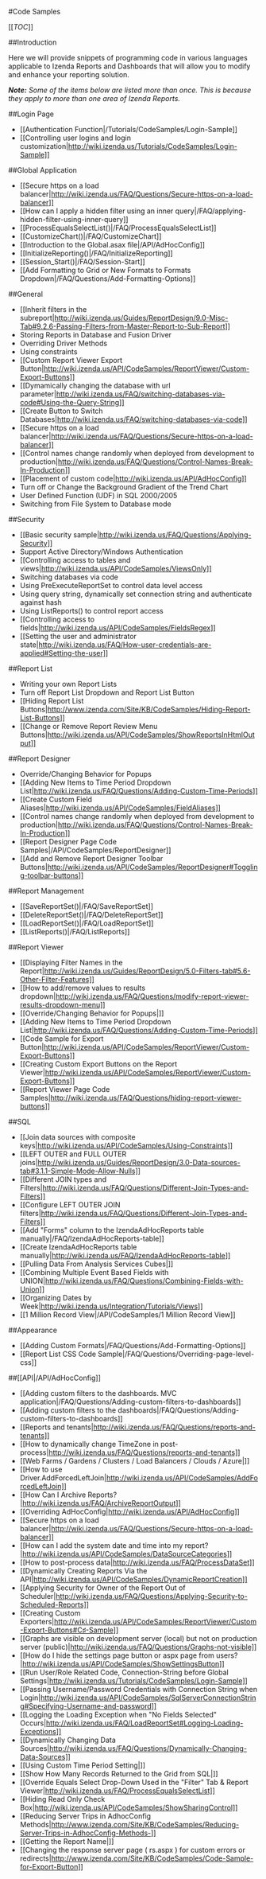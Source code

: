 #Code Samples

[[_TOC_]]

##Introduction

Here we will provide snippets of programming code in various languages applicable to Izenda Reports and Dashboards that will allow you to modify and enhance your reporting solution.

_**Note:** Some of the items below are listed more than once. This is because they apply to more than one area of Izenda Reports._

##Login Page

* [[Authentication Function|/Tutorials/CodeSamples/Login-Sample]]
* [[Controlling user logins and login customization|http://wiki.izenda.us/Tutorials/CodeSamples/Login-Sample]]

##Global Application

* [[Secure https on a load balancer|http://wiki.izenda.us/FAQ/Questions/Secure-https-on-a-load-balancer]]
* [[How can I apply a hidden filter using an inner query|/FAQ/applying-hidden-filter-using-inner-query]]
* [[ProcessEqualsSelectList()|/FAQ/ProcessEqualsSelectList]]
* [[CustomizeChart()|/FAQ/CustomizeChart]]
* [[Introduction to the Global.asax file|/API/AdHocConfig]]
* [[InitializeReporting()|/FAQ/InitializeReporting]]
* [[Session_Start()|/FAQ/Session-Start]]
* [[Add Formatting to Grid or New Formats to Formats Dropdown|/FAQ/Questions/Add-Formatting-Options]]

##General

* [[Inherit filters in the subreport|http://wiki.izenda.us/Guides/ReportDesign/9.0-Misc-Tab#9.2.6-Passing-Filters-from-Master-Report-to-Sub-Report]]
* Storing Reports in Database and Fusion Driver
* Overriding Driver Methods
* Using constraints
* [[Custom Report Viewer Export Button|http://wiki.izenda.us/API/CodeSamples/ReportViewer/Custom-Export-Buttons]]
* [[Dymamically changing the database with url parameter|http://wiki.izenda.us/FAQ/switching-databases-via-code#Using-the-Query-String]]
* [[Create Button to Switch Databases|http://wiki.izenda.us/FAQ/switching-databases-via-code]]
* [[Secure https on a load balancer|http://wiki.izenda.us/FAQ/Questions/Secure-https-on-a-load-balancer]]
* [[Control names change randomly when deployed from development to production|http://wiki.izenda.us/FAQ/Questions/Control-Names-Break-In-Production]]
* [[Placement of custom code|http://wiki.izenda.us/API/AdHocConfig]]
* Turn off or Change the Background Gradient of the Trend Chart
* User Defined Function (UDF) in SQL 2000/2005
* Switching from File System to Database mode

##Security

* [[Basic security sample|http://wiki.izenda.us/FAQ/Questions/Applying-Security]]
* Support Active Directory/Windows Authentication
* [[Controlling access to tables and views|http://wiki.izenda.us/API/CodeSamples/ViewsOnly]]
* Switching databases via code
* Using PreExecuteReportSet to control data level access
* Using query string, dynamically set connection string and authenticate against hash
* Using ListReports() to control report access
* [[Controlling access to fields|http://wiki.izenda.us/API/CodeSamples/FieldsRegex]]
* [[Setting the user and administrator state|http://wiki.izenda.us/FAQ/How-user-credentials-are-applied#Setting-the-user]]

##Report List

* Writing your own Report Lists
* Turn off Report List Dropdown and Report List Button
* [[Hiding Report List Buttons|http://www.izenda.com/Site/KB/CodeSamples/Hiding-Report-List-Buttons]]
* [[Change or Remove Report Review Menu Buttons|http://wiki.izenda.us/API/CodeSamples/ShowReportsInHtmlOutput]]

##Report Designer

* Override/Changing Behavior for Popups
* [[Adding New Items to Time Period Dropdown List|http://wiki.izenda.us/FAQ/Questions/Adding-Custom-Time-Periods]]
* [[Create Custom Field Aliases|http://wiki.izenda.us/API/CodeSamples/FieldAliases]]
* [[Control names change randomly when deployed from development to production|http://wiki.izenda.us/FAQ/Questions/Control-Names-Break-In-Production]]
* [[Report Designer Page Code Samples|/API/CodeSamples/ReportDesigner]]
* [[Add and Remove Report Designer Toolbar Buttons|http://wiki.izenda.us/API/CodeSamples/ReportDesigner#Toggling-toolbar-buttons]]

##Report Management

* [[SaveReportSet()|/FAQ/SaveReportSet]]
* [[DeleteReportSet()|/FAQ/DeleteReportSet]]
* [[LoadReportSet()|/FAQ/LoadReportSet]]
* [[ListReports()|/FAQ/ListReports]]

##Report Viewer

* [[Displaying Filter Names in the Report|http://wiki.izenda.us/Guides/ReportDesign/5.0-Filters-tab#5.6-Other-Filter-Features]]
* [[How to add/remove values to results dropdown|http://wiki.izenda.us/FAQ/Questions/modify-report-viewer-results-dropdown-menu]]
* [[Override/Changing Behavior for Popups|]]
* [[Adding New Items to Time Period Dropdown List|http://wiki.izenda.us/FAQ/Questions/Adding-Custom-Time-Periods]]
* [[Code Sample for Export Button|http://wiki.izenda.us/API/CodeSamples/ReportViewer/Custom-Export-Buttons]]
* [[Creating Custom Export Buttons on the Report Viewer|http://wiki.izenda.us/API/CodeSamples/ReportViewer/Custom-Export-Buttons]]
* [[Report Viewer Page Code Samples|http://wiki.izenda.us/FAQ/Questions/hiding-report-viewer-buttons]]

##SQL

* [[Join data sources with composite keys|http://wiki.izenda.us/API/CodeSamples/Using-Constraints]]
* [[LEFT OUTER and FULL OUTER joins|http://wiki.izenda.us/Guides/ReportDesign/3.0-Data-sources-tab#3.1.1-Simple-Mode-Allow-Nulls]]
* [[Different JOIN types and Filters|http://wiki.izenda.us/FAQ/Questions/Different-Join-Types-and-Filters]]
* [[Configure LEFT OUTER JOIN filters|http://wiki.izenda.us/FAQ/Questions/Different-Join-Types-and-Filters]]
* [[Add "Forms" column to the IzendaAdHocReports table manually|/FAQ/IzendaAdHocReports-table]]
* [[Create IzendaAdHocReports table manually|http://wiki.izenda.us/FAQ/IzendaAdHocReports-table]]
* [[Pulling Data From Analysis Services Cubes|]]
* [[Combining Multiple Event Based Fields with UNION|http://wiki.izenda.us/FAQ/Questions/Combining-Fields-with-Union]]
* [[Organizing Dates by Week|http://wiki.izenda.us/Integration/Tutorials/Views]]
* [[1 Million Record View|/API/CodeSamples/1 Million Record View]]

##Appearance

* [[Adding Custom Formats|/FAQ/Questions/Add-Formatting-Options]]
* [[Report List CSS Code Sample|/FAQ/Questions/Overriding-page-level-css]]

##[[API|/API/AdHocConfig]]

* [[Adding custom filters to the dashboards. MVC application|/FAQ/Questions/Adding-custom-filters-to-dashboards]]
* [[Adding custom filters to the dashboards|/FAQ/Questions/Adding-custom-filters-to-dashboards]]
* [[Reports and tenants|http://wiki.izenda.us/FAQ/Questions/reports-and-tenants]]
* [[How to dynamically change TimeZone in post-process|http://wiki.izenda.us/FAQ/Questions/reports-and-tenants]]
* [[Web Farms / Gardens / Clusters / Load Balancers / Clouds / Azure|]]
* [[How to use Driver.AddForcedLeftJoin|http://wiki.izenda.us/API/CodeSamples/AddForcedLeftJoin]]
* [[How Can I Archive Reports?|http://wiki.izenda.us/FAQ/ArchiveReportOutput]]
* [[Overriding AdHocConfig|http://wiki.izenda.us/API/AdHocConfig]]
* [[Secure https on a load balancer|http://wiki.izenda.us/FAQ/Questions/Secure-https-on-a-load-balancer]]
* [[How can I add the system date and time into my report?|http://wiki.izenda.us/API/CodeSamples/DataSourceCategories]]
* [[How to post-process data|http://wiki.izenda.us/FAQ/ProcessDataSet]]
* [[Dynamically Creating Reports Via the API|http://wiki.izenda.us/API/CodeSamples/DynamicReportCreation]]
* [[Applying Security for Owner of the Report Out of Scheduler|http://wiki.izenda.us/FAQ/Questions/Applying-Security-to-Scheduled-Reports]]
* [[Creating Custom Exporters|http://wiki.izenda.us/API/CodeSamples/ReportViewer/Custom-Export-Buttons#C♯-Sample]]
* [[Graphs are visible on development server (local) but not on production server (public)|http://wiki.izenda.us/FAQ/Questions/Graphs-not-visible]]
* [[How do I hide the settings page button or aspx page from users?|http://wiki.izenda.us/API/CodeSamples/ShowSettingsButton]]
* [[Run User/Role Related Code, Connection-String before Global Settings|http://wiki.izenda.us/Tutorials/CodeSamples/Login-Sample]]
* [[Passing Username/Password Credentials with Connection String when Login|http://wiki.izenda.us/API/CodeSamples/SqlServerConnectionString#Specifying-Username-and-password]]
* [[Logging the Loading Exception when "No Fields Selected" Occurs|http://wiki.izenda.us/FAQ/LoadReportSet#Logging-Loading-Exceptions]]
* [[Dynamically Changing Data Sources|http://wiki.izenda.us/FAQ/Questions/Dynamically-Changing-Data-Sources]]
* [[Using Custom Time Period Setting|]]
* [[Show How Many Records Returned to the Grid from SQL|]]
* [[Override Equals Select Drop-Down Used in the "Filter" Tab & Report Viewer|http://wiki.izenda.us/FAQ/ProcessEqualsSelectList]]
* [[Hiding Read Only Check Box|http://wiki.izenda.us/API/CodeSamples/ShowSharingControl]]
* [[Reducing Server Trips in AdhocConfig Methods|http://www.izenda.com/Site/KB/CodeSamples/Reducing-Server-Trips-in-AdhocConfig-Methods-]]
* [[Getting the Report Name|]]
* [[Changing the response server page ( rs.aspx ) for custom errors or redirects|http://www.izenda.com/Site/KB/CodeSamples/Code-Sample-for-Export-Button]]